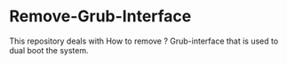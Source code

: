# Remove-Grub-Interface
This repository deals with How to remove ? Grub-interface that is used to dual boot the system.
